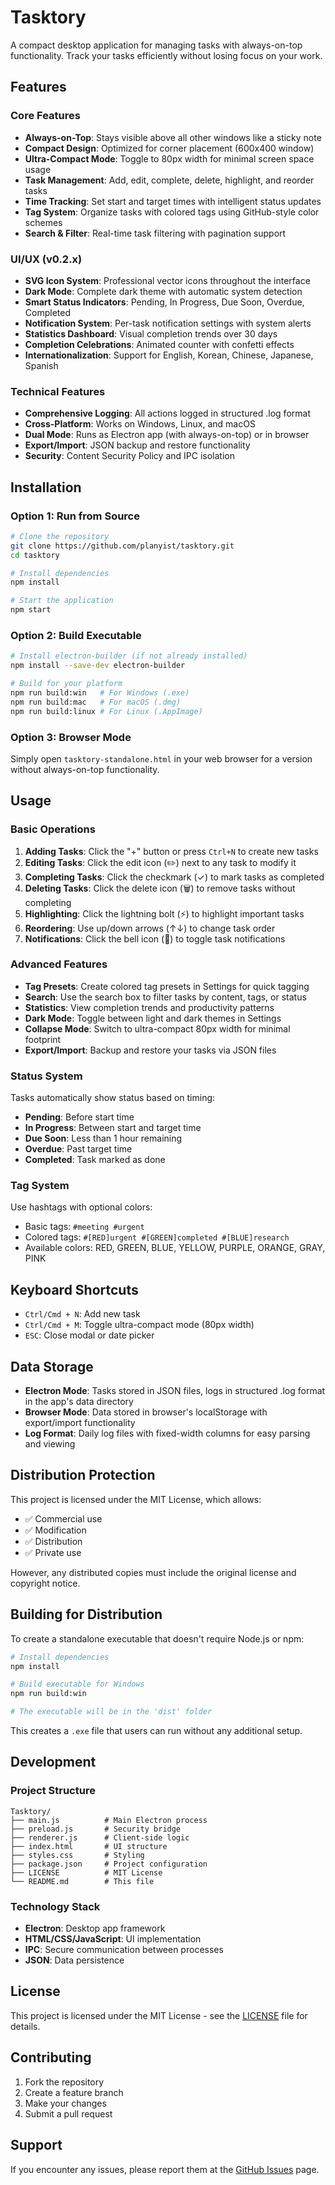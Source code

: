 # Tasktory

A compact desktop application for managing tasks with always-on-top functionality. Track your tasks efficiently without losing focus on your work.

## Features

### Core Features
- **Always-on-Top**: Stays visible above all other windows like a sticky note
- **Compact Design**: Optimized for corner placement (600x400 window)
- **Ultra-Compact Mode**: Toggle to 80px width for minimal screen space usage
- **Task Management**: Add, edit, complete, delete, highlight, and reorder tasks
- **Time Tracking**: Set start and target times with intelligent status updates
- **Tag System**: Organize tasks with colored tags using GitHub-style color schemes
- **Search & Filter**: Real-time task filtering with pagination support

### UI/UX (v0.2.x)
- **SVG Icon System**: Professional vector icons throughout the interface
- **Dark Mode**: Complete dark theme with automatic system detection
- **Smart Status Indicators**: Pending, In Progress, Due Soon, Overdue, Completed
- **Notification System**: Per-task notification settings with system alerts  
- **Statistics Dashboard**: Visual completion trends over 30 days
- **Completion Celebrations**: Animated counter with confetti effects
- **Internationalization**: Support for English, Korean, Chinese, Japanese, Spanish

### Technical Features
- **Comprehensive Logging**: All actions logged in structured .log format
- **Cross-Platform**: Works on Windows, Linux, and macOS  
- **Dual Mode**: Runs as Electron app (with always-on-top) or in browser
- **Export/Import**: JSON backup and restore functionality
- **Security**: Content Security Policy and IPC isolation

## Installation

### Option 1: Run from Source
```bash
# Clone the repository
git clone https://github.com/planyist/tasktory.git
cd tasktory

# Install dependencies
npm install

# Start the application
npm start
```

### Option 2: Build Executable
```bash
# Install electron-builder (if not already installed)
npm install --save-dev electron-builder

# Build for your platform
npm run build:win   # For Windows (.exe)
npm run build:mac   # For macOS (.dmg)
npm run build:linux # For Linux (.AppImage)
```

### Option 3: Browser Mode
Simply open `tasktory-standalone.html` in your web browser for a version without always-on-top functionality.

## Usage

### Basic Operations
1. **Adding Tasks**: Click the "+" button or press `Ctrl+N` to create new tasks
2. **Editing Tasks**: Click the edit icon (✏️) next to any task to modify it
3. **Completing Tasks**: Click the checkmark (✓) to mark tasks as completed
4. **Deleting Tasks**: Click the delete icon (🗑️) to remove tasks without completing
5. **Highlighting**: Click the lightning bolt (⚡) to highlight important tasks
6. **Reordering**: Use up/down arrows (↑↓) to change task order
7. **Notifications**: Click the bell icon (🔔) to toggle task notifications

### Advanced Features
- **Tag Presets**: Create colored tag presets in Settings for quick tagging
- **Search**: Use the search box to filter tasks by content, tags, or status
- **Statistics**: View completion trends and productivity patterns
- **Dark Mode**: Toggle between light and dark themes in Settings
- **Collapse Mode**: Switch to ultra-compact 80px width for minimal footprint
- **Export/Import**: Backup and restore your tasks via JSON files

### Status System
Tasks automatically show status based on timing:
- **Pending**: Before start time
- **In Progress**: Between start and target time  
- **Due Soon**: Less than 1 hour remaining
- **Overdue**: Past target time
- **Completed**: Task marked as done

### Tag System
Use hashtags with optional colors:
- Basic tags: `#meeting #urgent`
- Colored tags: `#[RED]urgent #[GREEN]completed #[BLUE]research`
- Available colors: RED, GREEN, BLUE, YELLOW, PURPLE, ORANGE, GRAY, PINK

## Keyboard Shortcuts

- `Ctrl/Cmd + N`: Add new task
- `Ctrl/Cmd + M`: Toggle ultra-compact mode (80px width)
- `ESC`: Close modal or date picker

## Data Storage

- **Electron Mode**: Tasks stored in JSON files, logs in structured .log format in the app's data directory
- **Browser Mode**: Data stored in browser's localStorage with export/import functionality
- **Log Format**: Daily log files with fixed-width columns for easy parsing and viewing

## Distribution Protection

This project is licensed under the MIT License, which allows:
- ✅ Commercial use
- ✅ Modification
- ✅ Distribution
- ✅ Private use

However, any distributed copies must include the original license and copyright notice.

## Building for Distribution

To create a standalone executable that doesn't require Node.js or npm:

```bash
# Install dependencies
npm install

# Build executable for Windows
npm run build:win

# The executable will be in the 'dist' folder
```

This creates a `.exe` file that users can run without any additional setup.

## Development

### Project Structure
```
Tasktory/
├── main.js          # Main Electron process
├── preload.js       # Security bridge
├── renderer.js      # Client-side logic
├── index.html       # UI structure
├── styles.css       # Styling
├── package.json     # Project configuration
├── LICENSE          # MIT License
└── README.md        # This file
```

### Technology Stack
- **Electron**: Desktop app framework
- **HTML/CSS/JavaScript**: UI implementation
- **IPC**: Secure communication between processes
- **JSON**: Data persistence

## License

This project is licensed under the MIT License - see the [LICENSE](LICENSE) file for details.

## Contributing

1. Fork the repository
2. Create a feature branch
3. Make your changes
4. Submit a pull request

## Support

If you encounter any issues, please report them at the [GitHub Issues](https://github.com/planyist/tasktory/issues) page.